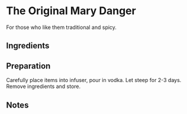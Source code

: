 The Original Mary Danger
===========

For those who like them traditional and spicy.


Ingredients 
-----------



Preparation
-----------

Carefully place items into infuser, pour in vodka. Let steep for 2-3 days. Remove ingredients and store.


Notes
-----------
